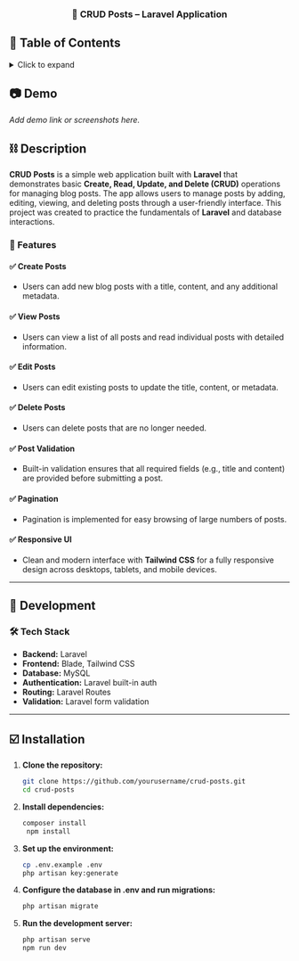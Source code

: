 <h3 align="center">
	📝 CRUD Posts – Laravel Application
</h3>

## 📖 Table of Contents

<details>
<summary>Click to expand</summary>

- [📖 Table of Contents](#-table-of-contents)
- [📷 Demo](#-demo)
- [⛓ Description](#-description)
  - [Create Posts](#create-posts)
  - [View Posts](#view-posts)
  - [Edit Posts](#edit-posts)
  - [Delete Posts](#delete-posts)
  - [Post Validation](#post-validation)
  - [Pagination](#pagination)
  - [Responsive UI](#responsive-ui)
- [🔨 Development](#-development)
  - [Tech Stack](#tech-stack)
- [☑️ Installation](#-installation)
  - [Usage](#usage)
- [🤝 Collaborators](#-collaborators)

</details>

## 📷 Demo

*Add demo link or screenshots here.*

## ⛓ Description

**CRUD Posts** is a simple web application built with **Laravel** that demonstrates basic **Create, Read, Update, and Delete (CRUD)** operations for managing blog posts. The app allows users to manage posts by adding, editing, viewing, and deleting posts through a user-friendly interface. This project was created to practice the fundamentals of **Laravel** and database interactions.

### 🚀 Features

#### ✅ Create Posts
- Users can add new blog posts with a title, content, and any additional metadata.

#### ✅ View Posts
- Users can view a list of all posts and read individual posts with detailed information.

#### ✅ Edit Posts
- Users can edit existing posts to update the title, content, or metadata.

#### ✅ Delete Posts
- Users can delete posts that are no longer needed.

#### ✅ Post Validation
- Built-in validation ensures that all required fields (e.g., title and content) are provided before submitting a post.

#### ✅ Pagination
- Pagination is implemented for easy browsing of large numbers of posts.

#### ✅ Responsive UI
- Clean and modern interface with **Tailwind CSS** for a fully responsive design across desktops, tablets, and mobile devices.

---

## 🔨 Development

### 🛠️ Tech Stack  
- **Backend:** Laravel  
- **Frontend:** Blade, Tailwind CSS  
- **Database:** MySQL  
- **Authentication:** Laravel built-in auth  
- **Routing:** Laravel Routes  
- **Validation:** Laravel form validation

---

## ☑️ Installation  

1. **Clone the repository:**  
   ```bash
   git clone https://github.com/yourusername/crud-posts.git
   cd crud-posts
2. **Install dependencies:**
   ```bash
   composer install
    npm install
3. **Set up the environment:**
   ```bash
   cp .env.example .env
   php artisan key:generate
4. **Configure the database in .env and run migrations:**
   ```bash
   php artisan migrate
5. **Run the development server:**
    ```bash
    php artisan serve
    npm run dev
    
